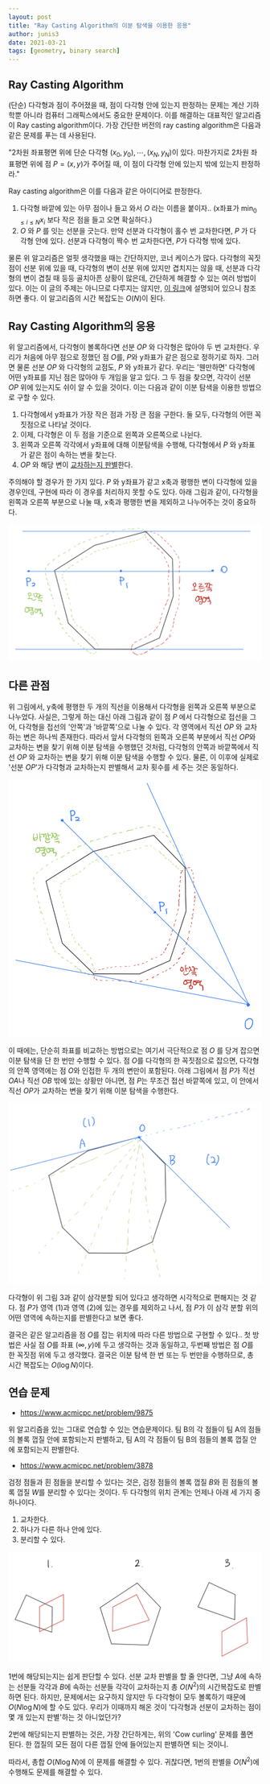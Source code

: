 ```yaml
---
layout: post 
title: "Ray Casting Algorithm의 이분 탐색을 이용한 응용" 
author: junis3
date: 2021-03-21
tags: [geometry, binary search]
---
```



## Ray Casting Algorithm

(단순) 다각형과 점이 주어졌을 때, 점이 다각형 안에 있는지 판정하는 문제는 계산 기하학뿐 아니라 컴퓨터 그래픽스에서도 중요한 문제이다. 이를 해결하는 대표적인 알고리즘이 Ray casting algorithm이다. 가장 간단한 버전의 ray casting algorithm은 다음과 같은 문제를 푸는 데 사용된다.

"2차원 좌표평면 위에 단순 다각형 $(x_0, y_0), \cdots, (x_N, y_N)$이 있다. 마찬가지로 2차원 좌표평면 위에 점 $P=(x, y)$가 주어질 때, 이 점이 다각형 안에 있는지 밖에 있는지 판정하라."

Ray casting algorithm은 이를 다음과 같은 아이디어로 판정한다.

1. 다각형 바깥에 있는 아무 점이나 들고 와서 $O$ 라는 이름을 붙이자.. (x좌표가 $\min_{0 \le i \le N}{x_i}$ 보다 작은 점을 들고 오면 확실하다.)
2. $O$ 와 $P$ 를 잇는 선분을 긋는다. 만약 선분과 다각형이 홀수 번 교차한다면, $P$ 가 다각형 안에 있다. 선분과 다각형이 짝수 번 교차한다면, $P$가 다각형 밖에 있다.

물론 위 알고리즘은 얼핏 생각했을 때는 간단하지만, 코너 케이스가 많다. 다각형의 꼭짓점이 선분 위에 있을 때, 다각형의 변이 선분 위에 있지만 겹치지는 않을 때, 선분과 다각형의 변이 겹칠 때 등등 골치아픈 상황이 많은데, 간단하게 해결할 수 있는 여러 방법이 있다. 이는 이 글의 주제는 아니므로 다루지는 않지만, [이 링크](https://junis3.tistory.com/36)에 설명되어 있으니 참조하면 좋다. 이 알고리즘의 시간 복잡도는 $O(N)$이 된다.



## Ray Casting Algorithm의 응용

위 알고리즘에서, 다각형이 볼록하다면 선분 $OP$ 와 다각형은 많아야 두 번 교차한다. 우리가 처음에 아무 점으로 정했던 점 $O$를, $P$와 y좌표가 같은 점으로 정하기로 하자. 그러면 물론 선분 $OP$ 와 다각형의 교점도, $P$ 와 y좌표가 같다. 우리는 '웬만하면' 다각형에 어떤 y좌표를 지닌 점은 많아야 두 개임을 알고 있다. 그 두 점을 찾으면, 각각이 선분 $OP$ 위에 있는지도 쉬이 알 수 있을 것이다. 이는 다음과 같이 이분 탐색을 이용한 방법으로 구할 수 있다.

1. 다각형에서 y좌표가 가장 작은 점과 가장 큰 점을 구한다. 둘 모두, 다각형의 어떤 꼭짓점으로 나타날 것이다.
2. 이제, 다각형은 이 두 점을 기준으로 왼쪽과 오른쪽으로 나뉜다.
3. 왼쪽과 오른쪽 각각에서 y좌표에 대해 이분탐색을 수행해, 다각형에서 $P$ 와 y좌표가 같은 점이 속하는 변을 찾는다.
4. $OP$ 와 해당 변이 [교차하는지 판별](https://www.acmicpc.net/problem/17387)한다.

주의해야 할 경우가 한 가지 있다. $P$ 와 y좌표가 같고 x축과 평행한 변이 다각형에 있을 경우인데, 구현에 따라 이 경우를 처리하지 못할 수도 있다. 아래 그림과 같이, 다각형을 왼쪽과 오른쪽 부분으로 나눌 때, x축과 평행한 변을 제외하고 나누어주는 것이 중요하다.


<img src="/assets/images/junis3/2103/1.jpeg">


## 다른 관점

위 그림에서, y축에 평행한 두 개의 직선을 이용해서 다각형을 왼쪽과 오른쪽 부분으로 나누었다. 사실은, 그렇게 하는 대신 아래 그림과 같이 점 $P$ 에서 다각형으로 접선을 그어, 다각형을 접선의 '안쪽'과 '바깥쪽'으로 나눌 수 있다. 각 영역에서 직선 $OP$ 와 교차하는 변은 하나씩 존재한다. 따라서 앞서 다각형의 왼쪽과 오른쪽 부분에서 직선 $OP$와 교차하는 변을 찾기 위해 이분 탐색을 수행했던 것처럼, 다각형의 안쪽과 바깥쪽에서 직선 $OP$ 와 교차하는 변을 찾기 위해 이분 탐색을 수행할 수 있다. 물론, 이 이후에 실제로 '선분 $OP$'가 다각형과 교차하는지 판별해서 교차 횟수를 세 주는 것은 동일하다.

<img src="/assets/images/junis3/2103/2.jpeg">

이 때에는, 단순히 좌표를 비교하는 방법으로는  여기서 극단적으로 점 $O$ 를 당겨 잡으면 이분 탐색을 단 한 번만 수행할 수 있다. 점 $O$를 다각형의 한 꼭짓점으로 잡으면, 다각형의 안쪽 영역에는 점 $O$와 인접한 두 개의 변만이 포함된다. 아래 그림에서 점 $P$가 직선 $OA$나 직선 $OB$ 밖에 있는 상황만 아니면, 점 $P$는 무조건 접선 바깥쪽에 있고, 이 안에서 직선 $OP$가 교차하는 변을 찾기 위해 이분 탐색을 수행한다.

<img src="/assets/images/junis3/2103/3.jpeg">

다각형이 위 그림 3과 같이 삼각분할 되어 있다고 생각하면 시각적으로 편해지는 것 같다. 점 $P$가 영역 (1)과 영역 (2)에 있는 경우를 제외하고 나서, 점 $P$가 이 삼각 분할 위의 어떤 영역에 속하는지를 판별한다고 보면 좋다.

결국은 같은 알고리즘을 점 $O$를 잡는 위치에 따라 다른 방법으로 구현할 수 있다.. 첫 방법은 사실 점 $O$를 좌표 $(\infty, y)$에 두고 생각하는 것과 동일하고, 두번째 방법은 점 $O$를 한 꼭짓점 위에 두고 생각했다. 결국은 이분 탐색 한 번 또는 두 번만을 수행하므로, 총 시간 복잡도는 $O(\log N)$이다.



## 연습 문제 

* https://www.acmicpc.net/problem/9875

위 알고리즘을 있는 그대로 연습할 수 있는 연습문제이다. 팀 B의 각 점들이 팀 A의 점들의 볼록 껍질 안에 포함되는지 판별하고, 팀 A의 각 점들이 팀 B의 점들의 볼록 껍질 안에 포함되는지 판별한다.

* https://www.acmicpc.net/problem/3878

검정 점들과 흰 점들을 분리할 수 있다는 것은, 검정 점들의 볼록 껍질 $B$와 흰 점들의 볼록 껍질 $W$를 분리할 수 있다는 것이다. 두 다각형의 위치 관계는 언제나 아래 세 가지 중 하나이다. 

1. 교차한다.
2. 하나가 다른 하나 안에 있다.
3. 분리할 수 있다.

<img src="/assets/images/junis3/2103/4.jpeg">

1번에 해당되는지는 쉽게 판단할 수 있다. 선분 교차 판별을 할 줄 안다면, 그냥 $A$에 속하는 선분들 각각과 $B$에 속하는 선분들 각각이 교차하는지 총 $O(N^2)$의 시간복잡도로 판별하면 된다. 하지만, 문제에서는 요구하지 않지만 두 다각형이 모두 볼록하기 때문에 $O(N \log N)$에 할 수도 있다. 우리가 이때까지 해온 것이 '다각형과 선분이 교차하는 점이 몇 개 있는지 판별'하는 것 아니었던가?

2번에 해당되는지 판별하는 것은, 가장 간단하게는, 위의 'Cow curling' 문제를 풀면 된다. 한 껍질의 모든 점이 다른 껍질 안에 들어있는지 판별하면 되는 것이니.

따라서, 총합 $O(N \log N)$에 이 문제를 해결할 수 있다. 귀찮다면, 1번의 판별을 $O(N^2)$에 수행해도 문제를 해결할 수 있다.

